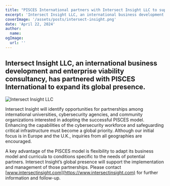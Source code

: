 ```yaml
---
title: "PISCES International partners with Intersect Insight LLC to support its international expansion"
excerpt: 'Intersect Insight LLC, an international business development and enterprise viability consultancy, has partnered with PISCES International to expand its global presence.'
coverImage: '/assets/posts/intersect-insight.png'
date: 'April 22, 2024'
author:
  name:
ogImage:
  url: ''
---
```

 
## Intersect Insight LLC, an international business development and enterprise viability consultancy, has partnered with PISCES International to expand its global presence.  

![Intersect Insight LLC](/assets/posts/intersect-insight.png)
 
Intersect Insight will identify opportunities for partnerships among international universities, cybersecurity agencies, and community organizations interested in adopting the successful PISCES model.  Enhancing the capabilities of the cybersecurity workforce and safeguarding critical infrastructure must become a global priority. Although our initial focus is in Europe and the U.K., inquiries from all geographies are encouraged.
 
A key advantage of the PISCES model is flexibility to adapt its business model and curricula to conditions specific to the needs of potential partners.   Intersect Insight’s global presence will support the implementation and management of those partnerships.   Please contact [www.intersectinsight.com](https://www.intersectinsight.com) for further information and follow-up.